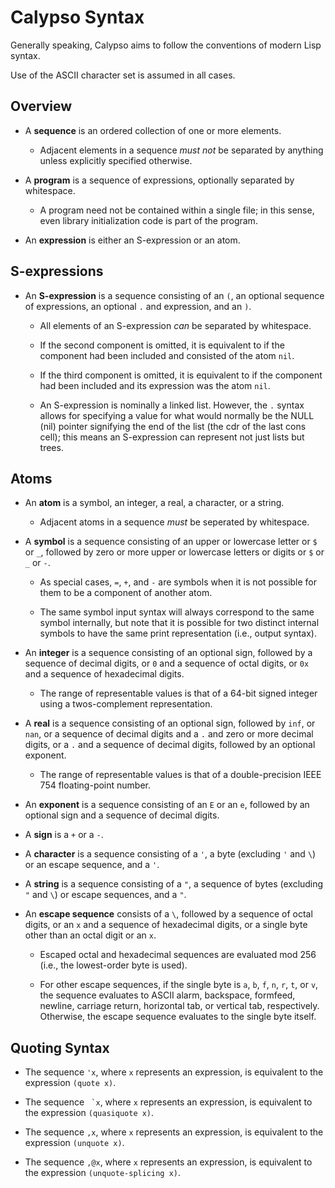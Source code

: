 Calypso Syntax
==============

Generally speaking, Calypso aims to follow the conventions of modern Lisp
syntax.

Use of the ASCII character set is assumed in all cases.

Overview
--------

 - A **sequence** is an ordered collection of one or more elements.

   - Adjacent elements in a sequence _must not_ be separated by anything unless
     explicitly specified otherwise.

 - A **program** is a sequence of expressions, optionally separated by
   whitespace.

   - A program need not be contained within a single file; in this sense, even
     library initialization code is part of the program.

 - An **expression** is either an S-expression or an atom.

S-expressions
-------------

 - An **S-expression** is a sequence consisting of an `(`, an optional sequence
   of expressions, an optional `.` and expression, and an `)`.

   - All elements of an S-expression _can_ be separated by whitespace.

   - If the second component is omitted, it is equivalent to if the component
     had been included and consisted of the atom `nil`.

   - If the third component is omitted, it is equivalent to if the component
     had been included and its expression was the atom `nil`.

   - An S-expression is nominally a linked list. However, the `.` syntax allows
     for specifying a value for what would normally be the NULL (nil) pointer
     signifying the end of the list (the cdr of the last cons cell); this means
     an S-expression can represent not just lists but trees.

Atoms
-----

 - An **atom** is a symbol, an integer, a real, a character, or a string.

   - Adjacent atoms in a sequence _must_ be seperated by whitespace.

 - A **symbol** is a sequence consisting of an upper or lowercase letter or `$`
   or `_`, followed by zero or more upper or lowercase letters or digits or `$`
   or `_` or `-`.

   - As special cases, `=`, `+`, and `-` are symbols when it is not possible
     for them to be a component of another atom.

   - The same symbol input syntax will always correspond to the same symbol
     internally, but note that it is possible for two distinct internal symbols
     to have the same print representation (i.e., output syntax).

 - An **integer** is a sequence consisting of an optional sign, followed by a
   sequence of decimal digits, or `0` and a sequence of octal digits, or `0x`
   and a sequence of hexadecimal digits.

   - The range of representable values is that of a 64-bit signed integer using
     a twos-complement representation.

 - A **real** is a sequence consisting of an optional sign, followed by `inf`,
   or `nan`, or a sequence of decimal digits and a `.` and zero or more decimal
   digits, or a `.` and a sequence of decimal digits, followed by an optional
   exponent.

   - The range of representable values is that of a double-precision IEEE 754
     floating-point number.

 - An **exponent** is a sequence consisting of an `E` or an `e`, followed by an
   optional sign and a sequence of decimal digits.

 - A **sign** is a `+` or a `-`.

 - A **character** is a sequence consisting of a `'`, a byte (excluding `'` and
   `\`) or an escape sequence, and a `'`.

 - A **string** is a sequence consisting of a `"`, a sequence of bytes
   (excluding `"` and `\`) or escape sequences, and a `"`.

 - An **escape sequence** consists of a `\`, followed by a sequence of octal
   digits, or an `x` and a sequence of hexadecimal digits, or a single byte
   other than an octal digit or an `x`.

   - Escaped octal and hexadecimal sequences are evaluated mod 256 (i.e., the
     lowest-order byte is used).

   - For other escape sequences, if the single byte is `a`, `b`, `f`, `n`, `r`,
     `t`, or `v`, the sequence evaluates to ASCII alarm, backspace, formfeed,
     newline, carriage return, horizontal tab, or vertical tab, respectively.
     Otherwise, the escape sequence evaluates to the single byte itself.

Quoting Syntax
--------------

 - The sequence `'x`, where `x` represents an expression, is equivalent to the
   expression `(quote x)`.

 - The sequence `` `x``, where `x` represents an expression, is equivalent to
   the expression `(quasiquote x)`.

 - The sequence `,x`, where `x` represents an expression, is equivalent to the
   expression `(unquote x)`.

 - The sequence `,@x`, where `x` represents an expression, is equivalent to
   the expression `(unquote-splicing x)`.

